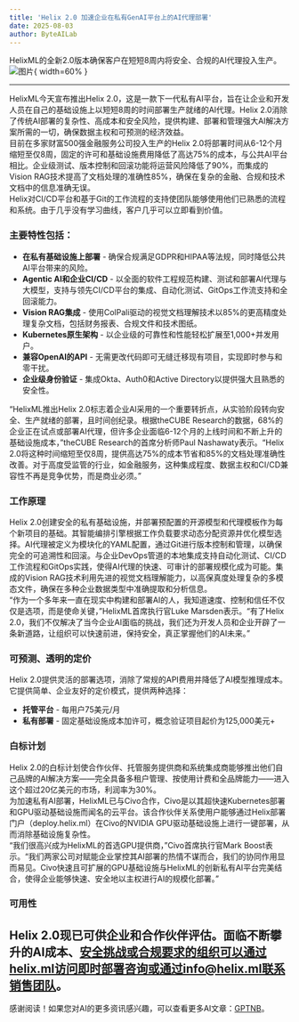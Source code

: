 ```yaml
---
title: 'Helix 2.0 加速企业在私有GenAI平台上的AI代理部署'
date: 2025-08-03
author: ByteAILab
---
```


HelixML的全新2.0版本确保客户在短短8周内将安全、合规的AI代理投入生产。![图片](https://ai-techpark.com/wp-content/uploads/Helix-2.0-Gives.jpg){ width=60% }

---
  
HelixML今天宣布推出Helix 2.0，这是一款下一代私有AI平台，旨在让企业和开发人员在自己的基础设施上以短短8周的时间部署生产就绪的AI代理。Helix 2.0消除了传统AI部署的复杂性、高成本和安全风险，提供构建、部署和管理强大AI解决方案所需的一切，确保数据主权和可预测的经济效益。  
目前在多家财富500强金融服务公司投入生产的Helix 2.0将部署时间从6-12个月缩短至仅8周，固定的许可和基础设施费用降低了高达75%的成本，与公共AI平台相比。企业级测试、版本控制和回滚功能将运营风险降低了90%，而集成的Vision RAG技术提高了文档处理的准确性85%，确保在复杂的金融、合规和技术文档中的信息准确无误。  
Helix对CI/CD平台和基于Git的工作流程的支持使团队能够使用他们已熟悉的流程和系统。由于几乎没有学习曲线，客户几乎可以立即看到价值。  

### 主要特性包括：

- **在私有基础设施上部署** - 确保合规满足GDPR和HIPAA等法规，同时降低公共AI平台带来的风险。
- **Agentic AI和企业CI/CD** - 以全面的软件工程规范构建、测试和部署AI代理与大模型，支持与领先CI/CD平台的集成、自动化测试、GitOps工作流支持和全回滚能力。
- **Vision RAG集成** - 使用ColPali驱动的视觉文档理解技术以85%的更高精度处理复杂文档，包括财务报表、合规文件和技术图纸。
- **Kubernetes原生架构** - 以企业级的可靠性和性能轻松扩展至1,000+并发用户。
- **兼容OpenAI的API** - 无需更改代码即可无缝迁移现有项目，实现即时参与和零干扰。
- **企业级身份验证** - 集成Okta、Auth0和Active Directory以提供强大且熟悉的安全性。

“HelixML推出Helix 2.0标志着企业AI采用的一个重要转折点，从实验阶段转向安全、生产就绪的部署，且时间创纪录。根据theCUBE Research的数据，68%的企业正在试点或部署AI代理，但许多企业面临6-12个月的上线时间和不断上升的基础设施成本，”theCUBE Research的首席分析师Paul Nashawaty表示。“Helix 2.0将这种时间缩短至仅8周，提供高达75%的成本节省和85%的文档处理准确性改善。对于高度受监管的行业，如金融服务，这种集成程度、数据主权和CI/CD兼容性不再是竞争优势，而是商业必须。”

### 工作原理
Helix 2.0创建安全的私有基础设施，并部署预配置的开源模型和代理模板作为每个新项目的基础。其智能编排引擎根据工作负载要求动态分配资源并优化模型选择。AI代理被定义为模块化的YAML配置，通过Git进行版本控制和管理，以确保完全的可追溯性和回滚。与企业DevOps管道的本地集成支持自动化测试、CI/CD工作流程和GitOps实践，使得AI代理的快速、可审计的部署规模化成为可能。集成的Vision RAG技术利用先进的视觉文档理解能力，以高保真度处理复杂的多模态文件，确保在多种企业数据类型中准确提取和分析信息。  
“作为一个多年来一直在现实中构建和部署AI的人，我知道速度、控制和信任不仅仅是选项，而是使命关键，”HelixML首席执行官Luke Marsden表示。“有了Helix 2.0，我们不仅解决了当今企业AI面临的挑战，我们还为开发人员和企业开辟了一条新道路，让组织可以快速前进，保持安全，真正掌握他们的AI未来。”

### 可预测、透明的定价
Helix 2.0提供灵活的部署选项，消除了常规的API费用并降低了AI模型推理成本。它提供简单、企业友好的定价模式，提供两种选择：

- **托管平台** - 每用户75美元/月
- **私有部署** - 固定基础设施成本加许可，概念验证项目起价为125,000美元+

### 白标计划
Helix 2.0的白标计划使合作伙伴、托管服务提供商和系统集成商能够推出他们自己品牌的AI解决方案——完全具备多租户管理、按使用计费和全品牌能力——进入这个超过20亿美元的市场，利润率为30%。  
为加速私有AI部署，HelixML已与Civo合作，Civo是以其超快速Kubernetes部署和GPU驱动基础设施而闻名的云平台。该合作伙伴关系使用户能够通过Helix部署门户（deploy.helix.ml）在Civo的NVIDIA GPU驱动基础设施上进行一键部署，从而消除基础设施复杂性。  
“我们很高兴成为HelixML的首选GPU提供商，”Civo首席执行官Mark Boost表示。“我们两家公司对赋能企业掌控其AI部署的热情不谋而合，我们的协同作用显而易见。Civo快速且可扩展的GPU基础设施与HelixML的创新私有AI平台完美结合，使得企业能够快速、安全地以主权进行AI的规模化部署。”

### 可用性
Helix 2.0现已可供企业和合作伙伴评估。面临不断攀升的AI成本、安全挑战或合规要求的组织可以通过helix.ml访问即时部署咨询或通过info@helix.ml联系销售团队。
---
感谢阅读！如果您对AI的更多资讯感兴趣，可以查看更多AI文章：[GPTNB](https://gptnb.com)。